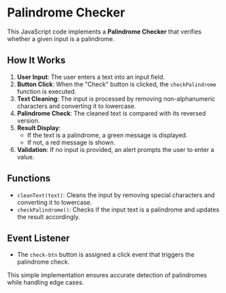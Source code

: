 # Palindrome Checker

This JavaScript code implements a **Palindrome Checker** that verifies whether a given input is a palindrome.

## How It Works
1. **User Input**: The user enters a text into an input field.
2. **Button Click**: When the "Check" button is clicked, the `checkPalindrome` function is executed.
3. **Text Cleaning**: The input is processed by removing non-alphanumeric characters and converting it to lowercase.
4. **Palindrome Check**: The cleaned text is compared with its reversed version.
5. **Result Display**: 
   - If the text is a palindrome, a green message is displayed.
   - If not, a red message is shown.
6. **Validation**: If no input is provided, an alert prompts the user to enter a value.

## Functions
- `cleanText(text)`: Cleans the input by removing special characters and converting it to lowercase.
- `checkPalindrome()`: Checks if the input text is a palindrome and updates the result accordingly.

## Event Listener
- The `check-btn` button is assigned a click event that triggers the palindrome check.

This simple implementation ensures accurate detection of palindromes while handling edge cases.
